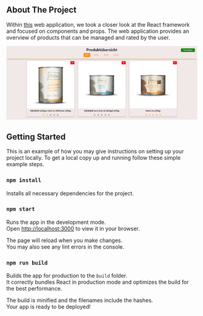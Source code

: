 ## About The Project

Within [this](https://seya12.github.io/food_tracker/) web application, we took a closer look at the React framework and focused on components and props.
The web application provides an overview of products that can be managed and rated by the user.

![](Food_Tracker.png)

## Getting Started

This is an example of how you may give instructions on setting up your project locally.
To get a local copy up and running follow these simple example steps.

### `npm install`

Installs all necessary dependencies for the project.

### `npm start`

Runs the app in the development mode.\
Open [http://localhost:3000](http://localhost:3000) to view it in your browser.

The page will reload when you make changes.\
You may also see any lint errors in the console.

### `npm run build`

Builds the app for production to the `build` folder.\
It correctly bundles React in production mode and optimizes the build for the best performance.

The build is minified and the filenames include the hashes.\
Your app is ready to be deployed!

